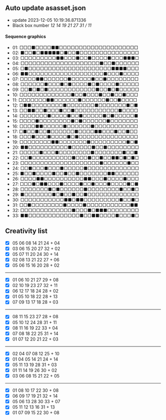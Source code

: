 ## Auto update asasset.json

* update 2023-12-05 10:19:36.871336
* Black box number _12 14 19 21 27 31 / 11_
#### Sequence graphics

* 01: □□□■□□□□■■□□□□□□□□□□□□□□□□□□□□
* 02: ■□□■□■■■■■□■□□■□□□□□□□□□□□□□□□
* 03: □□□□□□□□□■■□□□■□□■□□□□■□□□■■■□
* 04: □□□□□□□□□□□□□□□□□□□□■□□■□□□□□□
* 05: □■□□□□□□□□□□□□□□□□□□□□□■■■■□□□
* 06: ■■□□□□□□□□□□□□□□□□□□□■□□□■□□□□
* 07: □□□□■■□□□□□□■□□□□□■□□■□□□□□□□□
* 08: □□□□□□■□□□■□■□□□□■□■□□□□■□□□□□
* 09: □□■□■□■□□□□□□□□□□□□■□□■□■□□□□□
* 10: □□□□□□□□□□□□□■□□■□□□■□□■□□■□□□
* 11: □□□□□□□■■□□□□□□■□□□□□□■□□■□□□□
* 12: □■■□□□□□□□□■□□□□□□□■□□□□□□□■□■
* 13: □□■■□□■□□□■□□■□□□□□□□□□□□■□□□□
* 14: □□□□□□□■□□□□■□□■□□□□□■□■□□□□□■
* 15: □□□□■□□□□□□□□■□■□□□□□□■□□□□□□□
* 16: □□□□■■□□□□□■□□□□□□■□□□□□□□□□□□
* 17: □■□□■□□■□□□□□□■□□□□■■□□□■□□■□□
* 18: □□□■□□□■□□□□■□■□□□□□□□□□□□□□□□
* 19: □□□□□□□□■■□□□□□□□■□□□□□□□□□■□■
* 20: ■■□□□□□□□□□□■□□□□□■□□■□□□□□□□□
* 21: □□□□□■□□□■□□□□□□□□■□□□□□□□■□□■
* 22: □□■□□□□□□□□□□■□□□■□□■□□■■□■□■□
* 23: □□□□□□□□□□□□□□□□□□□□■□□□□□□■□□
* 24: □□■□□□■□□□■□□□□□■□□□□□□□□□□□□□
* 25: ■□□■□□□□■□□■□□■□□□□□□□■■□□□□□□
* 26: □□□□■■□□□□□□□□□□■■□□□■□□□□■□□□
* 27: □□□■□■■□□□■□□□□■□□■□□□■□□□□■□■
* 28: □□□□□□□■□■□□□□□□■□□□□□□□□■□□■□
* 29: ■□□□□□□□■□■□□■□□■□□□□□□□□□□□□□
* 30: □□□□□□□□□□□■■□■■□□□□□□□□□■□□■□
* 31: □□■□□□□□□□□■□□□□■□□□□□□□□□□□■■
* 32: □□□□□□□□□□□□□■□□□■□■■■□□□□□□□□
* 33: ■■□□□□□□□□□□□□□■□□■■□□□□■□□□■□
## Creativity list

- [x] 05 06 08 14 21 24 + 04
- [x] 03 06 15 20 27 32 + 02
- [x] 05 07 11 20 24 30 + 14
- [x] 02 08 13 21 22 27 + 06
- [x] 05 06 15 16 20 28 + 02
***
- [x] 01 06 10 21 27 29 + 08
- [x] 02 10 19 23 27 32 + 11
- [x] 06 12 17 18 24 28 + 02
- [x] 01 05 10 18 22 28 + 13
- [x] 07 09 13 17 18 28 + 03
***
- [x] 08 11 15 23 27 28 + 08
- [x] 05 10 12 24 28 31 + 11
- [x] 08 11 16 19 22 33 + 04
- [x] 07 08 18 22 25 31 + 14
- [x] 01 07 12 20 21 22 + 03
***
- [x] 02 04 07 08 12 25 + 10
- [x] 01 04 05 14 21 24 + 14
- [x] 05 11 13 19 28 31 + 03
- [x] 01 11 14 19 26 30 + 02
- [x] 03 06 08 15 21 22 + 05
***
- [x] 01 08 10 17 22 30 + 08
- [x] 06 09 17 19 21 32 + 14
- [x] 05 06 13 28 30 33 + 07
- [x] 05 11 12 13 16 31 + 13
- [x] 01 07 09 15 22 30 + 08

